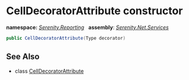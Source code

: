 # CellDecoratorAttribute constructor
**namespace:** *[Serenity.Reporting](../../README.md#serenity.reporting-namespace)*   **assembly**: *[Serenity.Net.Services](../../README.md)*

```csharp
public CellDecoratorAttribute(Type decorator)
```

## See Also

* class [CellDecoratorAttribute](../CellDecoratorAttribute.md)